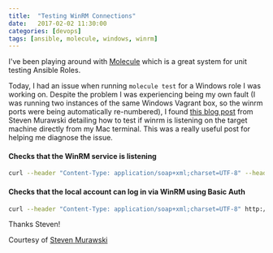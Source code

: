 ```yaml
---
title:  "Testing WinRM Connections"
date:   2017-02-02 11:30:00
categories: [devops]
tags: [ansible, molecule, windows, winrm]
---
```


I've been playing around with [Molecule](https://github.com/metacloud/molecule) which is a great system for unit testing Ansible Roles.

Today, I had an issue when running `molecule test` for a Windows role I was working on.  Despite the problem I was experiencing being my own fault (I was running two instances of the same Windows Vagrant box, so the winrm ports were being automatically re-numbered), I found [this blog post](http://stevenmurawski.com/powershell/2015/06/need-to-test-if-winrm-is-listening/) from Steven Murawski detailing how to test if winrm is listening on the target machine directly from my Mac terminal.  This was a really useful post for helping me diagnose the issue.


#### Checks that the WinRM service is listening

```bash
curl --header "Content-Type: application/soap+xml;charset=UTF-8" --header "WSMANIDENTIFY: unauthenticated" http://192.168.1.82:5985/wsman --data '&lt;s:Envelope xmlns:s="http://www.w3.org/2003/05/soap-envelope" xmlns:wsmid="http://schemas.dmtf.org/wbem/wsman/identity/1/wsmanidentity.xsd"&gt;&lt;s:Header/&gt;&lt;s:Body&gt;&lt;wsmid:Identify/&gt;&lt;/s:Body&gt;&lt;/s:Envelope&gt;'
```

#### Checks that the local account can log in via WinRM using Basic Auth

```bash
curl --header "Content-Type: application/soap+xml;charset=UTF-8" http://192.168.1.82:5985/wsman --basic  -u user:password --data '&lt;s:Envelope xmlns:s="http://www.w3.org/2003/05/soap-envelope" xmlns:wsmid="http://schemas.dmtf.org/wbem/wsman/identity/1/wsmanidentity.xsd"&gt;&lt;s:Header/&gt;&lt;s:Body&gt;&lt;wsmid:Identify/&gt;&lt;/s:Body&gt;&lt;/s:Envelope&gt;'
```

Thanks Steven!

Courtesy of [Steven Murawski](http://stevenmurawski.com/powershell/2015/06/need-to-test-if-winrm-is-listening/)
